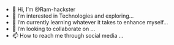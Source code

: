 - 👋 Hi, I’m @Ram-hackster
- 👀 I’m interested in Technologies and exploring...
- 🌱 I’m currently learning whatever it takes to enhance myself...
- 💞️ I’m looking to collaborate on ...
- 📫 How to reach me through social media ...

<!---
Ram-hackster/Ram-hackster is a ✨ special ✨ repository because its `README.md` (this file) appears on your GitHub profile.
You can click the Preview link to take a look at your changes.
--->
